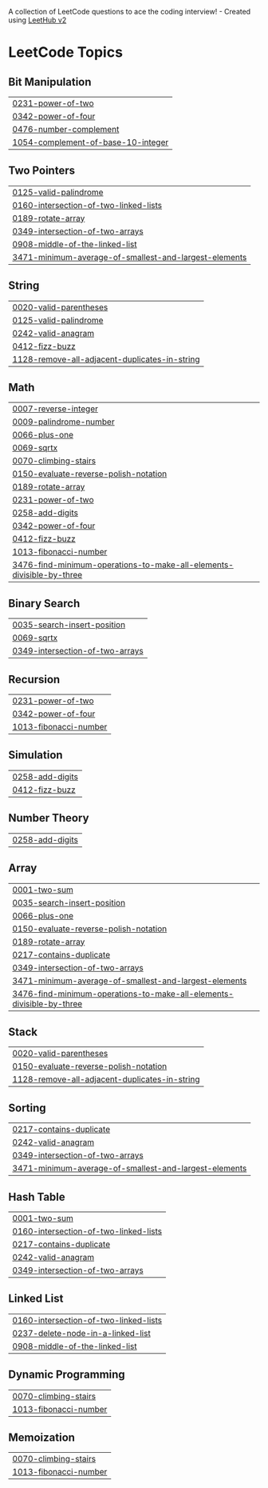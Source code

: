 A collection of LeetCode questions to ace the coding interview! - Created using [LeetHub v2](https://github.com/arunbhardwaj/LeetHub-2.0)
<!---LeetCode Topics Start-->
# LeetCode Topics
## Bit Manipulation
|  |
| ------- |
| [0231-power-of-two](https://github.com/PRAKHARSAHUJI/Leetcode/tree/master/0231-power-of-two) |
| [0342-power-of-four](https://github.com/PRAKHARSAHUJI/Leetcode/tree/master/0342-power-of-four) |
| [0476-number-complement](https://github.com/PRAKHARSAHUJI/Leetcode/tree/master/0476-number-complement) |
| [1054-complement-of-base-10-integer](https://github.com/PRAKHARSAHUJI/Leetcode/tree/master/1054-complement-of-base-10-integer) |
## Two Pointers
|  |
| ------- |
| [0125-valid-palindrome](https://github.com/PRAKHARSAHUJI/Leetcode/tree/master/0125-valid-palindrome) |
| [0160-intersection-of-two-linked-lists](https://github.com/PRAKHARSAHUJI/Leetcode/tree/master/0160-intersection-of-two-linked-lists) |
| [0189-rotate-array](https://github.com/PRAKHARSAHUJI/Leetcode/tree/master/0189-rotate-array) |
| [0349-intersection-of-two-arrays](https://github.com/PRAKHARSAHUJI/Leetcode/tree/master/0349-intersection-of-two-arrays) |
| [0908-middle-of-the-linked-list](https://github.com/PRAKHARSAHUJI/Leetcode/tree/master/0908-middle-of-the-linked-list) |
| [3471-minimum-average-of-smallest-and-largest-elements](https://github.com/PRAKHARSAHUJI/Leetcode/tree/master/3471-minimum-average-of-smallest-and-largest-elements) |
## String
|  |
| ------- |
| [0020-valid-parentheses](https://github.com/PRAKHARSAHUJI/Leetcode/tree/master/0020-valid-parentheses) |
| [0125-valid-palindrome](https://github.com/PRAKHARSAHUJI/Leetcode/tree/master/0125-valid-palindrome) |
| [0242-valid-anagram](https://github.com/PRAKHARSAHUJI/Leetcode/tree/master/0242-valid-anagram) |
| [0412-fizz-buzz](https://github.com/PRAKHARSAHUJI/Leetcode/tree/master/0412-fizz-buzz) |
| [1128-remove-all-adjacent-duplicates-in-string](https://github.com/PRAKHARSAHUJI/Leetcode/tree/master/1128-remove-all-adjacent-duplicates-in-string) |
## Math
|  |
| ------- |
| [0007-reverse-integer](https://github.com/PRAKHARSAHUJI/Leetcode/tree/master/0007-reverse-integer) |
| [0009-palindrome-number](https://github.com/PRAKHARSAHUJI/Leetcode/tree/master/0009-palindrome-number) |
| [0066-plus-one](https://github.com/PRAKHARSAHUJI/Leetcode/tree/master/0066-plus-one) |
| [0069-sqrtx](https://github.com/PRAKHARSAHUJI/Leetcode/tree/master/0069-sqrtx) |
| [0070-climbing-stairs](https://github.com/PRAKHARSAHUJI/Leetcode/tree/master/0070-climbing-stairs) |
| [0150-evaluate-reverse-polish-notation](https://github.com/PRAKHARSAHUJI/Leetcode/tree/master/0150-evaluate-reverse-polish-notation) |
| [0189-rotate-array](https://github.com/PRAKHARSAHUJI/Leetcode/tree/master/0189-rotate-array) |
| [0231-power-of-two](https://github.com/PRAKHARSAHUJI/Leetcode/tree/master/0231-power-of-two) |
| [0258-add-digits](https://github.com/PRAKHARSAHUJI/Leetcode/tree/master/0258-add-digits) |
| [0342-power-of-four](https://github.com/PRAKHARSAHUJI/Leetcode/tree/master/0342-power-of-four) |
| [0412-fizz-buzz](https://github.com/PRAKHARSAHUJI/Leetcode/tree/master/0412-fizz-buzz) |
| [1013-fibonacci-number](https://github.com/PRAKHARSAHUJI/Leetcode/tree/master/1013-fibonacci-number) |
| [3476-find-minimum-operations-to-make-all-elements-divisible-by-three](https://github.com/PRAKHARSAHUJI/Leetcode/tree/master/3476-find-minimum-operations-to-make-all-elements-divisible-by-three) |
## Binary Search
|  |
| ------- |
| [0035-search-insert-position](https://github.com/PRAKHARSAHUJI/Leetcode/tree/master/0035-search-insert-position) |
| [0069-sqrtx](https://github.com/PRAKHARSAHUJI/Leetcode/tree/master/0069-sqrtx) |
| [0349-intersection-of-two-arrays](https://github.com/PRAKHARSAHUJI/Leetcode/tree/master/0349-intersection-of-two-arrays) |
## Recursion
|  |
| ------- |
| [0231-power-of-two](https://github.com/PRAKHARSAHUJI/Leetcode/tree/master/0231-power-of-two) |
| [0342-power-of-four](https://github.com/PRAKHARSAHUJI/Leetcode/tree/master/0342-power-of-four) |
| [1013-fibonacci-number](https://github.com/PRAKHARSAHUJI/Leetcode/tree/master/1013-fibonacci-number) |
## Simulation
|  |
| ------- |
| [0258-add-digits](https://github.com/PRAKHARSAHUJI/Leetcode/tree/master/0258-add-digits) |
| [0412-fizz-buzz](https://github.com/PRAKHARSAHUJI/Leetcode/tree/master/0412-fizz-buzz) |
## Number Theory
|  |
| ------- |
| [0258-add-digits](https://github.com/PRAKHARSAHUJI/Leetcode/tree/master/0258-add-digits) |
## Array
|  |
| ------- |
| [0001-two-sum](https://github.com/PRAKHARSAHUJI/Leetcode/tree/master/0001-two-sum) |
| [0035-search-insert-position](https://github.com/PRAKHARSAHUJI/Leetcode/tree/master/0035-search-insert-position) |
| [0066-plus-one](https://github.com/PRAKHARSAHUJI/Leetcode/tree/master/0066-plus-one) |
| [0150-evaluate-reverse-polish-notation](https://github.com/PRAKHARSAHUJI/Leetcode/tree/master/0150-evaluate-reverse-polish-notation) |
| [0189-rotate-array](https://github.com/PRAKHARSAHUJI/Leetcode/tree/master/0189-rotate-array) |
| [0217-contains-duplicate](https://github.com/PRAKHARSAHUJI/Leetcode/tree/master/0217-contains-duplicate) |
| [0349-intersection-of-two-arrays](https://github.com/PRAKHARSAHUJI/Leetcode/tree/master/0349-intersection-of-two-arrays) |
| [3471-minimum-average-of-smallest-and-largest-elements](https://github.com/PRAKHARSAHUJI/Leetcode/tree/master/3471-minimum-average-of-smallest-and-largest-elements) |
| [3476-find-minimum-operations-to-make-all-elements-divisible-by-three](https://github.com/PRAKHARSAHUJI/Leetcode/tree/master/3476-find-minimum-operations-to-make-all-elements-divisible-by-three) |
## Stack
|  |
| ------- |
| [0020-valid-parentheses](https://github.com/PRAKHARSAHUJI/Leetcode/tree/master/0020-valid-parentheses) |
| [0150-evaluate-reverse-polish-notation](https://github.com/PRAKHARSAHUJI/Leetcode/tree/master/0150-evaluate-reverse-polish-notation) |
| [1128-remove-all-adjacent-duplicates-in-string](https://github.com/PRAKHARSAHUJI/Leetcode/tree/master/1128-remove-all-adjacent-duplicates-in-string) |
## Sorting
|  |
| ------- |
| [0217-contains-duplicate](https://github.com/PRAKHARSAHUJI/Leetcode/tree/master/0217-contains-duplicate) |
| [0242-valid-anagram](https://github.com/PRAKHARSAHUJI/Leetcode/tree/master/0242-valid-anagram) |
| [0349-intersection-of-two-arrays](https://github.com/PRAKHARSAHUJI/Leetcode/tree/master/0349-intersection-of-two-arrays) |
| [3471-minimum-average-of-smallest-and-largest-elements](https://github.com/PRAKHARSAHUJI/Leetcode/tree/master/3471-minimum-average-of-smallest-and-largest-elements) |
## Hash Table
|  |
| ------- |
| [0001-two-sum](https://github.com/PRAKHARSAHUJI/Leetcode/tree/master/0001-two-sum) |
| [0160-intersection-of-two-linked-lists](https://github.com/PRAKHARSAHUJI/Leetcode/tree/master/0160-intersection-of-two-linked-lists) |
| [0217-contains-duplicate](https://github.com/PRAKHARSAHUJI/Leetcode/tree/master/0217-contains-duplicate) |
| [0242-valid-anagram](https://github.com/PRAKHARSAHUJI/Leetcode/tree/master/0242-valid-anagram) |
| [0349-intersection-of-two-arrays](https://github.com/PRAKHARSAHUJI/Leetcode/tree/master/0349-intersection-of-two-arrays) |
## Linked List
|  |
| ------- |
| [0160-intersection-of-two-linked-lists](https://github.com/PRAKHARSAHUJI/Leetcode/tree/master/0160-intersection-of-two-linked-lists) |
| [0237-delete-node-in-a-linked-list](https://github.com/PRAKHARSAHUJI/Leetcode/tree/master/0237-delete-node-in-a-linked-list) |
| [0908-middle-of-the-linked-list](https://github.com/PRAKHARSAHUJI/Leetcode/tree/master/0908-middle-of-the-linked-list) |
## Dynamic Programming
|  |
| ------- |
| [0070-climbing-stairs](https://github.com/PRAKHARSAHUJI/Leetcode/tree/master/0070-climbing-stairs) |
| [1013-fibonacci-number](https://github.com/PRAKHARSAHUJI/Leetcode/tree/master/1013-fibonacci-number) |
## Memoization
|  |
| ------- |
| [0070-climbing-stairs](https://github.com/PRAKHARSAHUJI/Leetcode/tree/master/0070-climbing-stairs) |
| [1013-fibonacci-number](https://github.com/PRAKHARSAHUJI/Leetcode/tree/master/1013-fibonacci-number) |
<!---LeetCode Topics End-->